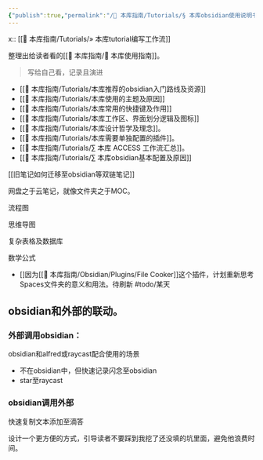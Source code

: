 ```yaml
---
{"publish":true,"permalink":"/🧰 本库指南/Tutorials/§ 本库obsidian使用说明书.md","title":"§ 本库obsidian使用说明书","created":"2022-08-05","modified":"2023-03-14","published":"2025-07-07T17:10:23.950+08:00","tags":["目录笔记","todo/某天"],"cssclasses":""}
---
```


x:: [[🧰 本库指南/Tutorials/» 本库tutorial编写工作流]]

整理出给读者看的[[🧰 本库指南/🧰 本库使用指南]]。

> 写给自己看，记录且演进

- [[🧰 本库指南/Tutorials/本库推荐的obsidian入门路线及资源]]
- [[🧰 本库指南/Tutorials/本库使用的主题及原因]]
- [[🧰 本库指南/Tutorials/本库常用的快捷键及作用]]
- [[🧰 本库指南/Tutorials/本库工作区、界面划分逻辑及图标]]
- [[🧰 本库指南/Tutorials/本库设计哲学及理念]]。
- [[🧰 本库指南/Tutorials/本库需要单独配置的插件]]。
- [[🧰 本库指南/Tutorials/∑ 本库 ACCESS 工作流汇总]]。
- [[🧰 本库指南/Tutorials/∑ 本库obsidian基本配置及原因]]

[[旧笔记如何迁移至obsidian等双链笔记]]

网盘之于云笔记，就像文件夹之于MOC。

流程图

思维导图

复杂表格及数据库

数学公式

- []因为[[🧰 本库指南/Obsidian/Plugins/File Cooker]]这个插件，计划重新思考Spaces文件夹的意义和用法。待刷新 #todo/某天

## obsidian和外部的联动。

### 外部调用obsidian：

obsidian和alfred或raycast配合使用的场景

- 不在obsidian中，但快速记录闪念至obsidian
- star至raycast

### obsidian调用外部

快速复制文本添加至滴答

设计一个更方便的方式，引导读者不要踩到我挖了还没填的坑里面，避免他浪费时间。